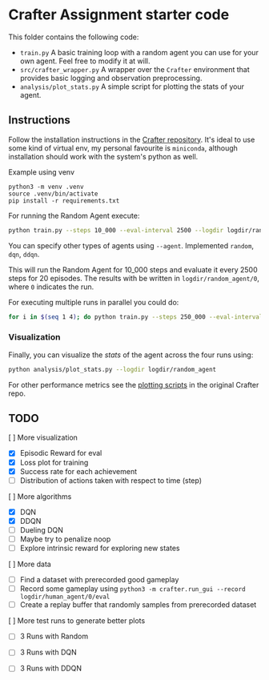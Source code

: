 # Crafter Assignment starter code

This folder contains the following code:

- `train.py` A basic training loop with a random agent you can use for your own agent. Feel free to modify it at will.
- `src/crafter_wrapper.py` A wrapper over the `Crafter` environment that provides basic logging and observation preprocessing.
- `analysis/plot_stats.py` A simple script for plotting the stats of your agent.

## Instructions

Follow the installation instructions in the [Crafter repository](https://github.com/danijar/crafter). It's ideal to use some kind of virtual env, my personal favourite is `miniconda`, although installation should work with the system's python as well.

Example using venv

```console
python3 -m venv .venv
source .venv/bin/activate
pip install -r requirements.txt
```

For running the Random Agent execute:

```bash
python train.py --steps 10_000 --eval-interval 2500 --logdir logdir/random_agent/0
```

You can specify other types of agents using `--agent`. Implemented `random`, `dqn`, `ddqn`.

This will run the Random Agent for 10_000 steps and evaluate it every 2500 steps for 20 episodes. The results with be written in `logdir/random_agent/0`, where `0` indicates the run.

For executing multiple runs in parallel you could do:

```bash
for i in $(seq 1 4); do python train.py --steps 250_000 --eval-interval 25_000 --logdir logdir/random_agent/$i & done
```

### Visualization

Finally, you can visualize the _stats_ of the agent across the four runs using:

```bash
python analysis/plot_stats.py --logdir logdir/random_agent
```

For other performance metrics see the [plotting scripts](https://github.com/danijar/crafter/tree/main/analysis) in the original Crafter repo.

## TODO

[ ] More visualization
- [x] Episodic Reward for eval
- [x] Loss plot for training
- [x] Success rate for each achievement
- [ ] Distribution of actions taken with respect to time (step)

[ ] More algorithms
- [x] DQN
- [x] DDQN
- [ ] Dueling DQN
- [ ] Maybe try to penalize noop
- [ ] Explore intrinsic reward for exploring new states

[ ] More data
- [ ] Find a dataset with prerecorded good gameplay
- [ ] Record some gameplay using `python3 -m crafter.run_gui --record logdir/human_agent/0/eval`
- [ ] Create a replay buffer that randomly samples from prerecorded dataset

[ ] More test runs to generate better plots
- [ ] 3 Runs with Random
- [ ] 3 Runs with DQN
- [ ] 3 Runs with DDQN

